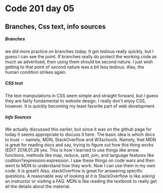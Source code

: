 # Code 201 day 05
## Branches, Css text, info sources

##### Branches
we did more practice on branches today. It got tedious really quickly, but I guess I can see the point. If branches really do protect the working code as much as advertised, then using them should be second nature. I just wish getting to that point of second nature was a bit less tedious. Alas, the human condition strikes again.

##### CSS text
The text manipulations in CSS seem simple and straight forward, but I guess they are fairly fundamental to website design. I really don't enjoy CSS, however. It is quickly becoming my least favorite part of web development.

##### Info Sources
We actually discussed this earlier, but since it was on the github page for today it seems appropriate to discuss it here. The basic idea is which docs to trust -- namely, MDN, StackOverflow and W3schools. Namely, that MDN is great for reading docs and say, trying to figure out how this thing works (EDIT 2018.01.28 yes. This is how I learned to use things like arrow functions, methods like map, reduce, split, join, and language features like codition?expression:expression. I saw these things on code wars and then went to MDN to understand how they work. Now I can use them in my own code. It is great!) Also, stackOverflow is great for answering specific questions. A reasonable way of looking at it is StackOverflow is like asking an instructor or visiting a FAQ. MDN is like reading the textbook to really get all the details about the material.
